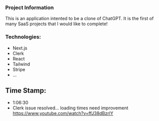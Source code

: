 ### Project Information
This is an application intented to be a clone of ChatGPT. It is the first of many SaaS projects that I would like to complete!

### Technologies:
- Next.js
- Clerk
- React
- Tailwind
- Stripe
- ...

## Time Stamp:
- 1:06:30
- Clerk issue resolved... loading times need improvement
https://www.youtube.com/watch?v=ffJ38dBzrlY 